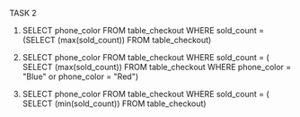 TASK 2
1) SELECT phone_color FROM table_checkout
   WHERE sold_count = (SELECT (max(sold_count)) FROM table_checkout)

2) SELECT phone_color FROM table_checkout
   WHERE sold_count = (
   SELECT (max(sold_count)) FROM table_checkout
   WHERE phone_color = "Blue" or phone_color = "Red")

3) SELECT phone_color FROM table_checkout
   WHERE sold_count = (
   SELECT (min(sold_count)) FROM table_checkout)